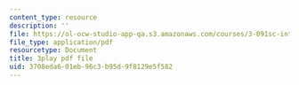 ```yaml
---
content_type: resource
description: ''
file: https://ol-ocw-studio-app-qa.s3.amazonaws.com/courses/3-091sc-introduction-to-solid-state-chemistry-fall-2010/3708eda601eb96c3b95d9f8129e5f582_vJChxpbx_Oo.pdf
file_type: application/pdf
resourcetype: Document
title: 3play pdf file
uid: 3708eda6-01eb-96c3-b95d-9f8129e5f582
---
```


